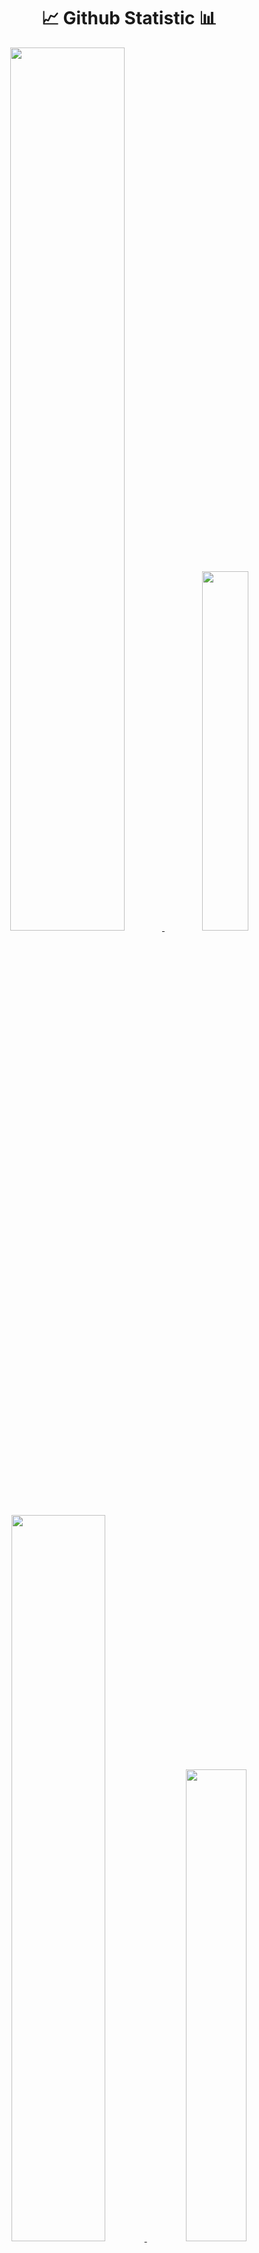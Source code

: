 <h1 align="center">📈 Github Statistic 📊</h1>
<p align="center">
  <a href="https://github.com/mizarzulmi">
    <img width="60.2%" src="https://github-readme-stats-eight-theta.vercel.app/api?username=mizarzulmi&show_icons=true&theme=dark&include_all_commits=true&count_private=true&icon_color=FFFFFF&bg_color=000000"/>
    <img width="38.4%" src="https://github-readme-stats-eight-theta.vercel.app/api/top-langs/?username=mizarzulmi&layout=compact&langs_count=10&theme=dark&bg_color=000000"/>
    <img width="54.6%" src="https://github-readme-streak-stats.herokuapp.com/?user=mizarzulmi&theme=highcontrast&fire=ffffff&ring=ffffff&border=ffffff&currStreakLabel=ffffff"/>
    <img width="44%" src="https://github-profile-trophy.vercel.app/?username=mizarzulmi&theme=onestar&column=4&margin-w=10&margin-h=10"/>
    <img width="99.4%" src="https://activity-graph.herokuapp.com/graph?username=mizarzulmi&theme=react-dark&bg_color=000000&color=FFFFFF"/>
  </a>
</p>

